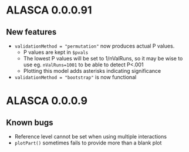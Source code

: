 # ALASCA 0.0.0.91

## New features

* `validationMethod = "permutation"` now produces actual P values.
  * P values are kept in `$pvals`
  * The lowest P values will be set to 1/nValRuns, so it may be wise to use eg. `nValRuns=1001` to be able to detect P<.001
  * Plotting this model adds asterisks indicating significance
* `validationMethod = "bootstrap"` is now functional

# ALASCA 0.0.0.9

## Known bugs

* Reference level cannot be set when using multiple interactions
* `plotPart()` sometimes fails to provide more than a blank plot